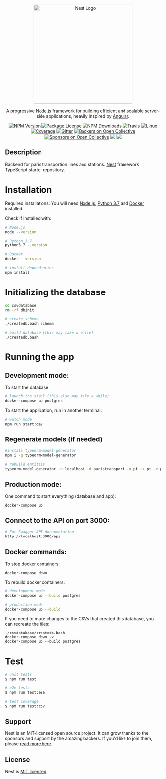<p align="center">
  <a href="http://nestjs.com/" target="blank"><img src="https://nestjs.com/img/logo_text.svg" width="320" alt="Nest Logo" /></a>
</p>

[travis-image]: https://api.travis-ci.org/nestjs/nest.svg?branch=master
[travis-url]: https://travis-ci.org/nestjs/nest
[linux-image]: https://img.shields.io/travis/nestjs/nest/master.svg?label=linux
[linux-url]: https://travis-ci.org/nestjs/nest
  
  <p align="center">A progressive <a href="http://nodejs.org" target="blank">Node.js</a> framework for building efficient and scalable server-side applications, heavily inspired by <a href="https://angular.io" target="blank">Angular</a>.</p>
    <p align="center">
<a href="https://www.npmjs.com/~nestjscore"><img src="https://img.shields.io/npm/v/@nestjs/core.svg" alt="NPM Version" /></a>
<a href="https://www.npmjs.com/~nestjscore"><img src="https://img.shields.io/npm/l/@nestjs/core.svg" alt="Package License" /></a>
<a href="https://www.npmjs.com/~nestjscore"><img src="https://img.shields.io/npm/dm/@nestjs/core.svg" alt="NPM Downloads" /></a>
<a href="https://travis-ci.org/nestjs/nest"><img src="https://api.travis-ci.org/nestjs/nest.svg?branch=master" alt="Travis" /></a>
<a href="https://travis-ci.org/nestjs/nest"><img src="https://img.shields.io/travis/nestjs/nest/master.svg?label=linux" alt="Linux" /></a>
<a href="https://coveralls.io/github/nestjs/nest?branch=master"><img src="https://coveralls.io/repos/github/nestjs/nest/badge.svg?branch=master#5" alt="Coverage" /></a>
<a href="https://gitter.im/nestjs/nestjs?utm_source=badge&utm_medium=badge&utm_campaign=pr-badge&utm_content=body_badge"><img src="https://badges.gitter.im/nestjs/nestjs.svg" alt="Gitter" /></a>
<a href="https://opencollective.com/nest#backer"><img src="https://opencollective.com/nest/backers/badge.svg" alt="Backers on Open Collective" /></a>
<a href="https://opencollective.com/nest#sponsor"><img src="https://opencollective.com/nest/sponsors/badge.svg" alt="Sponsors on Open Collective" /></a>
  <a href="https://paypal.me/kamilmysliwiec"><img src="https://img.shields.io/badge/Donate-PayPal-dc3d53.svg"/></a>
  <a href="https://twitter.com/nestframework"><img src="https://img.shields.io/twitter/follow/nestframework.svg?style=social&label=Follow"></a>
</p>

## Description
Backend for paris transportion lines and stations.
[Nest](https://github.com/nestjs/nest) framework TypeScript starter repository.

# Installation

Required installations:
You will need [Node.js](https://nodejs.org/en/download/), [Python 3.7](https://www.python.org/downloads/) and [Docker](https://www.docker.com/) installed.

Check if installed with:

```bash
# Node.js
node --version

# Python 3.7
python3.7 --version

# Docker
docker --version
```

```bash
# install dependencies
npm install
```

# Initializing the database
```bash
cd csvdatabase
rm -rf dbinit

# create schema
./createdb.bash schema

# build database (this may take a while)
./createdb.bash
```

# Running the app
## Development mode:
To start the database:
```bash
# launch the stack (this also may take a while)
docker-compose up postgres
```

To start the application, run in another terminal:
```bash
# watch mode
npm run start:dev
```

## Regenerate models (if needed)
```bash
#install typeorm-model-generator
npm i -g typeorm-model-generator

# rebuild entities
typeorm-model-generator -h localhost -d paristransport -u pt -x pt -e postgres -o ../src/bus/ --cf pascal --ce pascal --cp camel
````

## Production mode:

One command to start everything (database and app):
```
docker-compose up
```

## Connect to the API on port 3000:
```bash
# For Swagger API documentation
http://localhost:3000/api
```

## Docker commands:
To stop docker containers:
```
docker-compose down
```

To rebuild docker containers:
```bash
# development mode
docker-compose up --build postgres

# production mode
docker-compose up --build
```

If you need to make changes to the CSVs that created this database, you can recreate the files:
```
./csvdatabase/createdb.bash
docker-compose down -v
docker-compose up --build postgres
```

# Test

```bash
# unit tests
$ npm run test

# e2e tests
$ npm run test:e2e

# test coverage
$ npm run test:cov
```


## Support

Nest is an MIT-licensed open source project. It can grow thanks to the sponsors and support by the amazing backers. If you'd like to join them, please [read more here](https://docs.nestjs.com/support).

## License

  Nest is [MIT licensed](LICENSE).
